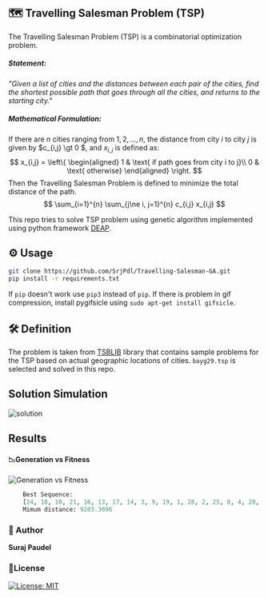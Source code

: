 ## 🗺 Travelling Salesman Problem (TSP)
The Travelling Salesman Problem (TSP) is a combinatorial optimization problem. 
##### Statement:
*"Given a list of cities and the distances between each pair of the cities, find the shortest possible path that goes through all the cities, and returns to the starting city."*

##### Mathematical Formulation:
If there are $n$ cities ranging from $1,2, \dots , n$, the distance from city $i$ to city $j$ is given by $c_{i,j} \gt 0 $, and $x_{i,j}$ is defined as:
$$
x_{i,j} = \left\{
     \begin{aligned}
     1 & \text{ if path goes from city i to j}\\
     0 & \text{ otherwise}
     \end{aligned}
        \right.
$$
Then the Travelling Salesman Problem is defined to minimize the total distance of the path.
$$
\sum_{i=1}^{n} \sum_{j\ne i, j=1}^{n} c_{i,j} x_{i,j}
$$

This repo tries to solve TSP problem using genetic algorithm implemented using python framework [DEAP](https://deap.readthedocs.io/en/master/).

## ⚙ Usage
```bash
git clone https://github.com/SrjPdl/Travelling-Salesman-GA.git
pip install -r requirements.txt
```
If `pip` doesn't work use `pip3` instead of `pip`.
If there is problem in gif compression, install pygifsicle using
```sudo apt-get install gifsicle```.

## 🛠️ Definition
The problem is taken from [TSBLIB](http://elib.zib.de/pub/mp-testdata/tsp/tsplib/tsp/) library that contains sample problems for the TSP based on actual geographic locations of cities. `bayg29.tsp` is selected and solved in this repo.

## Solution Simulation
![solution](sol/best.gif)

## Results

#### 📉Generation vs Fitness
![Generation vs Fitness](res/output.png)

```python
    Best Sequence:
    [24, 18, 10, 21, 16, 13, 17, 14, 3, 9, 19, 1, 28, 2, 25, 8, 4, 20, 5, 11, 27, 0, 23, 12, 15, 26, 7, 22, 6]
    Mimum distance: 9203.3696
```
### 🚀 Author
**Suraj Paudel**

### 📃License
[![License: MIT](https://img.shields.io/badge/License-MIT-blue.svg)](https://opensource.org/licenses/MIT)